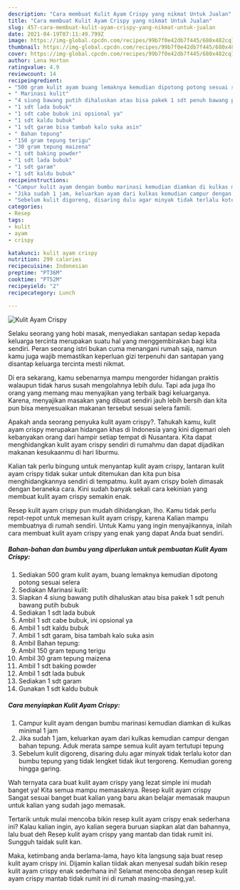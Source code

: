 ```yaml
---
description: "Cara membuat Kulit Ayam Crispy yang nikmat Untuk Jualan"
title: "Cara membuat Kulit Ayam Crispy yang nikmat Untuk Jualan"
slug: 457-cara-membuat-kulit-ayam-crispy-yang-nikmat-untuk-jualan
date: 2021-04-19T07:11:49.799Z
image: https://img-global.cpcdn.com/recipes/99b7f0e42db7f445/680x482cq70/kulit-ayam-crispy-foto-resep-utama.jpg
thumbnail: https://img-global.cpcdn.com/recipes/99b7f0e42db7f445/680x482cq70/kulit-ayam-crispy-foto-resep-utama.jpg
cover: https://img-global.cpcdn.com/recipes/99b7f0e42db7f445/680x482cq70/kulit-ayam-crispy-foto-resep-utama.jpg
author: Lena Horton
ratingvalue: 4.9
reviewcount: 14
recipeingredient:
- "500 gram kulit ayam buang lemaknya kemudian dipotong potong sesuai selera"
- " Marinasi kulit"
- "4 siung bawang putih dihaluskan atau bisa pakek 1 sdt penuh bawang putih bubuk"
- "1 sdt lada bubuk"
- "1 sdt cabe bubuk ini opsional ya"
- "1 sdt kaldu bubuk"
- "1 sdt garam bisa tambah kalo suka asin"
- " Bahan tepung"
- "150 gram tepung terigu"
- "30 gram tepung maizena"
- "1 sdt baking powder"
- "1 sdt lada bubuk"
- "1 sdt garam"
- "1 sdt kaldu bubuk"
recipeinstructions:
- "Campur kulit ayam dengan bumbu marinasi kemudian diamkan di kulkas minimal 1 jam"
- "Jika sudah 1 jam, keluarkan ayam dari kulkas kemudian campur dengan bahan tepung. Aduk merata sampe semua kulit ayam tertutupi tepung"
- "Sebelum kulit digoreng, disaring dulu agar minyak tidak terlalu kotor dan bumbu tepung yang tidak lengket tidak ikut tergoreng. Kemudian goreng hingga garing."
categories:
- Resep
tags:
- kulit
- ayam
- crispy

katakunci: kulit ayam crispy 
nutrition: 299 calories
recipecuisine: Indonesian
preptime: "PT36M"
cooktime: "PT52M"
recipeyield: "2"
recipecategory: Lunch

---
```



![Kulit Ayam Crispy](https://img-global.cpcdn.com/recipes/99b7f0e42db7f445/680x482cq70/kulit-ayam-crispy-foto-resep-utama.jpg)

Selaku seorang yang hobi masak, menyediakan santapan sedap kepada keluarga tercinta merupakan suatu hal yang menggembirakan bagi kita sendiri. Peran seorang istri bukan cuma menangani rumah saja, namun kamu juga wajib memastikan keperluan gizi terpenuhi dan santapan yang disantap keluarga tercinta mesti nikmat.

Di era  sekarang, kamu sebenarnya mampu mengorder hidangan praktis walaupun tidak harus susah mengolahnya lebih dulu. Tapi ada juga lho orang yang memang mau menyajikan yang terbaik bagi keluarganya. Karena, menyajikan masakan yang dibuat sendiri jauh lebih bersih dan kita pun bisa menyesuaikan makanan tersebut sesuai selera famili. 



Apakah anda seorang penyuka kulit ayam crispy?. Tahukah kamu, kulit ayam crispy merupakan hidangan khas di Indonesia yang kini digemari oleh kebanyakan orang dari hampir setiap tempat di Nusantara. Kita dapat menghidangkan kulit ayam crispy sendiri di rumahmu dan dapat dijadikan makanan kesukaanmu di hari liburmu.

Kalian tak perlu bingung untuk menyantap kulit ayam crispy, lantaran kulit ayam crispy tidak sukar untuk ditemukan dan kita pun bisa menghidangkannya sendiri di tempatmu. kulit ayam crispy boleh dimasak dengan beraneka cara. Kini sudah banyak sekali cara kekinian yang membuat kulit ayam crispy semakin enak.

Resep kulit ayam crispy pun mudah dihidangkan, lho. Kamu tidak perlu repot-repot untuk memesan kulit ayam crispy, karena Kalian mampu membuatnya di rumah sendiri. Untuk Kamu yang ingin menyajikannya, inilah cara membuat kulit ayam crispy yang enak yang dapat Anda buat sendiri.

<!--inarticleads1-->

##### Bahan-bahan dan bumbu yang diperlukan untuk pembuatan Kulit Ayam Crispy:

1. Sediakan 500 gram kulit ayam, buang lemaknya kemudian dipotong potong sesuai selera
1. Sediakan  Marinasi kulit:
1. Siapkan 4 siung bawang putih dihaluskan atau bisa pakek 1 sdt penuh bawang putih bubuk
1. Sediakan 1 sdt lada bubuk
1. Ambil 1 sdt cabe bubuk, ini opsional ya
1. Ambil 1 sdt kaldu bubuk
1. Ambil 1 sdt garam, bisa tambah kalo suka asin
1. Ambil  Bahan tepung:
1. Ambil 150 gram tepung terigu
1. Ambil 30 gram tepung maizena
1. Ambil 1 sdt baking powder
1. Ambil 1 sdt lada bubuk
1. Sediakan 1 sdt garam
1. Gunakan 1 sdt kaldu bubuk




<!--inarticleads2-->

##### Cara menyiapkan Kulit Ayam Crispy:

1. Campur kulit ayam dengan bumbu marinasi kemudian diamkan di kulkas minimal 1 jam
1. Jika sudah 1 jam, keluarkan ayam dari kulkas kemudian campur dengan bahan tepung. Aduk merata sampe semua kulit ayam tertutupi tepung
1. Sebelum kulit digoreng, disaring dulu agar minyak tidak terlalu kotor dan bumbu tepung yang tidak lengket tidak ikut tergoreng. Kemudian goreng hingga garing.




Wah ternyata cara buat kulit ayam crispy yang lezat simple ini mudah banget ya! Kita semua mampu memasaknya. Resep kulit ayam crispy Sangat sesuai banget buat kalian yang baru akan belajar memasak maupun untuk kalian yang sudah jago memasak.

Tertarik untuk mulai mencoba bikin resep kulit ayam crispy enak sederhana ini? Kalau kalian ingin, ayo kalian segera buruan siapkan alat dan bahannya, lalu buat deh Resep kulit ayam crispy yang mantab dan tidak rumit ini. Sungguh taidak sulit kan. 

Maka, ketimbang anda berlama-lama, hayo kita langsung saja buat resep kulit ayam crispy ini. Dijamin kalian tiidak akan menyesal sudah bikin resep kulit ayam crispy enak sederhana ini! Selamat mencoba dengan resep kulit ayam crispy mantab tidak rumit ini di rumah masing-masing,ya!.

